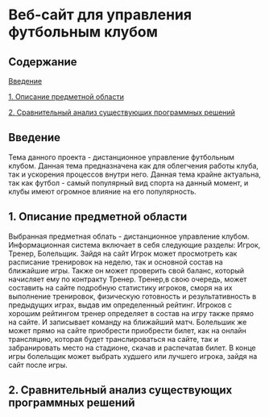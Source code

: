 # Веб-сайт для управления футбольным клубом

## Содержание

[Введение](#introdution)

[1. Описание предметной области](#domainDescription)

[2. Сравнительный анализ существующих программных решений](#existSoftware)


<a name="introdution"/>

## Введение

<a name="domainDescription"/>

Тема данного проекта - дистанционное управление футбольным клубом. Данная тема предназначена как для облегчения работы клуба, так и ускорения процессов внутри него. Данная тема крайне актуальна, так как футбол - самый популярный вид спорта на данный момент, и клубы имеют огромное влияние на его популярность.

## 1. Описание предметной области

<a name="existSoftware"/>
Выбранная предметная облать - дистанционное управление клубом. Информационная система включает в себя следующие разделы: Игрок, Тренер, Болельщик. Зайдя на сайт Игрок может просмотреть как расписание тренировок на неделю, так и основной состав на ближайшие игры. Также он может проверить свой баланс, который начисляет ему по контракту Тренер. Тренер,в свою очередь, может составить на сайте подробную статистику игроков, сморя на их выполнение тренировок, физическую готовность и результативность в предыдущих играх, выдав им определенный рейтинг. Игроков с хорошим рейтингом тренер определяет в состав на игру также прямо на сайте. И записывает команду на ближайший матч. Болельшик же может прямо на сайте приобрести приобрести билет, как на онлайн трансляцию, которая будет транслироваться на сайте, так и забранировать место на стадионе, скачав и распечатав билет. В конце игры болельщик может выбрать худшего или лучшего игрока, зайдя на сайт после игры.

## 2. Сравнительный анализ существующих программных решений
